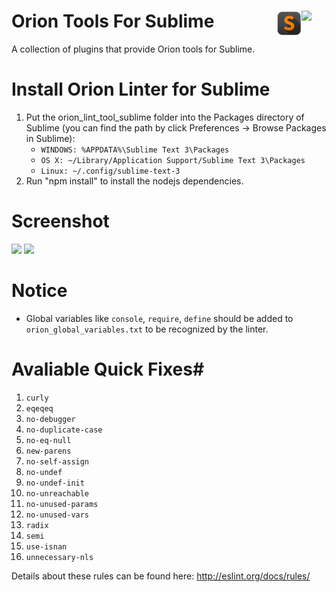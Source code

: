 # Orion Tools For Sublime <img src="./orion.ico" align="right" width="40"><img src="./sublime.png" align="right" width="40">
A collection of plugins that provide Orion tools for Sublime.

# Install Orion Linter for Sublime #
1. Put the orion_lint_tool_sublime folder into the Packages directory of Sublime (you can find the path by click Preferences → Browse Packages in Sublime):
	* `WINDOWS: %APPDATA%\Sublime Text 3\Packages`
 	* `OS X: ~/Library/Application Support/Sublime Text 3\Packages`
 	* `Linux: ~/.config/sublime-text-3`
2. Run "npm install" to install the nodejs dependencies.

# Screenshot #
<img src="https://raw.githubusercontent.com/watrool/orion_tools_sublime/e2bec2d43770f2032a9e9b525d60ec6c6181a497/screenshot.png">
<img src="https://github.com/watrool/orion_tools_sublime/blob/master/screenshot2.png">

# Notice #
* Global variables like `console`, `require`, `define` should be added to `orion_global_variables.txt` to be recognized by the linter.

# Avaliable Quick Fixes#
1. `curly`
2. `eqeqeq`
3. `no-debugger`
4. `no-duplicate-case`
5. `no-eq-null`
6. `new-parens`
7. `no-self-assign`
8. `no-undef`
9. `no-undef-init`
10. `no-unreachable`
11. `no-unused-params`
12. `no-unused-vars`
13. `radix`
14. `semi`
15. `use-isnan`
16. `unnecessary-nls`

Details about these rules can be found here: http://eslint.org/docs/rules/
